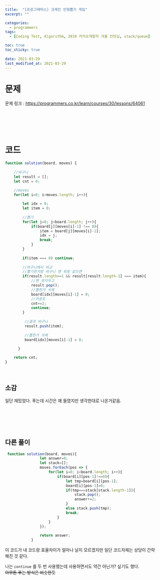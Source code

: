 ```yaml
---
title:  "[프로그래머스] 크레인 인형뽑기 게임"
excerpt: ""

categories:
  - programmers
tags:
  - [Coding Test, Algorithm, 2019 카카오개발자 겨울 인턴십, stack/queue]

toc: true
toc_sticky: true
 
date: 2021-03-29
last_modified_at: 2021-03-29
---
```



# **문제**

문제 링크 : <https://programmers.co.kr/learn/courses/30/lessons/64061>

<br>
<br>
<br>
<br>

# **코드**

```javascript
function solution(board, moves) {
    
    //바구니
    let result = [];
    let cnt = 0;

    //moves
    for(let i=0; i<moves.length; i++){
        
        let idx = 0;
        let item = 0;
        
        //뽑기
        for(let j=0; j<board.length; j++){
            if(board[j][moves[i]-1] !== 0){
                item = board[j][moves[i]-1];
                idx = j;
                break;
            } 
        }
        
        if(item === 0) continue;
        
        //바구니에서 비교
        //뽑기한거랑 바구니 맨 위랑 같으면
        if(result.length>=1 && result[result.length-1] === item){
            //맨 위지우고
            result.pop();
            //뽑힌거 삭제
            board[idx][moves[i]-1] = 0;
            //카운트
            cnt+=2;
            continue;
        }
        
         //결과 바구니
         result.push(item);
         
         //뽑힌거 삭제
         board[idx][moves[i]-1] = 0;
        
      }

    return cnt;
}
```

<br>

## **소감**
일단 재밌었다. 푸는데 시간은 꽤 들였지만 생각한대로 나온거같음.

<br>
<br>
<br>
<br>

## **다른 풀이**
```javascript
 function solution(board, moves){
                let answer=0;
                let stack=[];
                moves.forEach(pos => {
                    for(let i=0; i<board.length; i++){
                        if(board[i][pos-1]!==0){
                            let tmp=board[i][pos-1];
                            board[i][pos-1]=0;
                            if(tmp===stack[stack.length-1]){
                                stack.pop();
                                answer+=2;
                            }
                            else stack.push(tmp);
                            break;
                        }
                    }
                });
                                
                return answer;
            }
```

이 코드가 내 코드랑 효율차이가 얼마나 날지 모르겠지만 일단 코드자체는 상당이 간략해진 것 같다.  

나는 `continue` 를 두 번 사용했는데 사용하면서도 약간 아닌가? 싶기도 했다.  
 ~~아무튼 푸는 방식은 비슷한듯~~